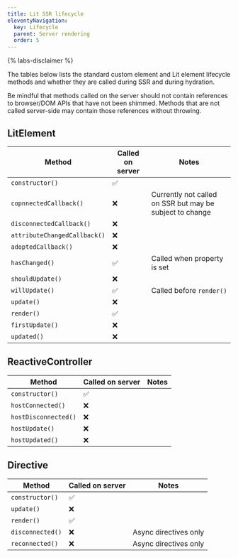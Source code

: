 ```yaml
---
title: Lit SSR lifecycle
eleventyNavigation:
  key: Lifecycle
  parent: Server rendering
  order: 5
---
```


{% labs-disclaimer %}

The tables below lists the standard custom element and Lit element lifecycle methods and whether they are called during SSR and during hydration.

Be mindful that methods called on the server should not contain references to browser/DOM APIs that have not been shimmed. Methods that are not called server-side may contain those references without throwing.

## LitElement
| Method | Called on server | Notes |
|-|-|-|
| `constructor()` | ✅ | |
| `copnnectedCallback()` | ❌ | Currently not called on SSR but may be subject to change |
| `disconnectedCallback()` | ❌ | |
| `attributeChangedCallback()` | ❌ | |
| `adoptedCallback()` | ❌ | |
| `hasChanged()` | ✅ | Called when property is set |
| `shouldUpdate()` | ❌ | |
| `willUpdate()` | ✅ | Called before `render()` |
| `update()` | ❌ | |
| `render()` | ✅ | |
| `firstUpdate()` | ❌ | |
| `updated()` | ❌ | |

## ReactiveController
| Method | Called on server | Notes |
|-|-|-|
| `constructor()` | ✅ | |
| `hostConnected()` | ❌ | |
| `hostDisconnected()` | ❌ | |
| `hostUpdate()` | ❌ | |
| `hostUpdated()` | ❌ | |

## Directive
| Method | Called on server | Notes |
|-|-|-|
| `constructor()` | ✅ | |
| `update()` | ❌ | |
| `render()` | ✅ | |
| `disconnected()` | ❌ | Async directives only |
| `reconnected()` | ❌ | Async directives only |
